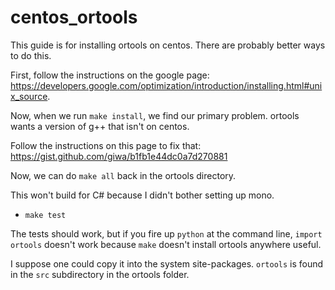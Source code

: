 # centos_ortools

This guide is for installing ortools on centos.  There are probably better ways to do this.

First, follow the instructions on the google page: https://developers.google.com/optimization/introduction/installing.html#unix_source.

Now, when we run `make install`, we find our primary problem.  ortools wants a version of g++ that isn't on centos.

Follow the instructions on this page to fix that: https://gist.github.com/giwa/b1fb1e44dc0a7d270881

Now, we can do `make all` back in the ortools directory.

This won't build for C# because I didn't bother setting up mono.

- `make test`

The tests should work, but if you fire up `python` at the command line, `import ortools` doesn't work because `make` doesn't install ortools anywhere useful.


I suppose one could copy it into the system site-packages.  `ortools` is found in the `src` subdirectory in the ortools folder.
